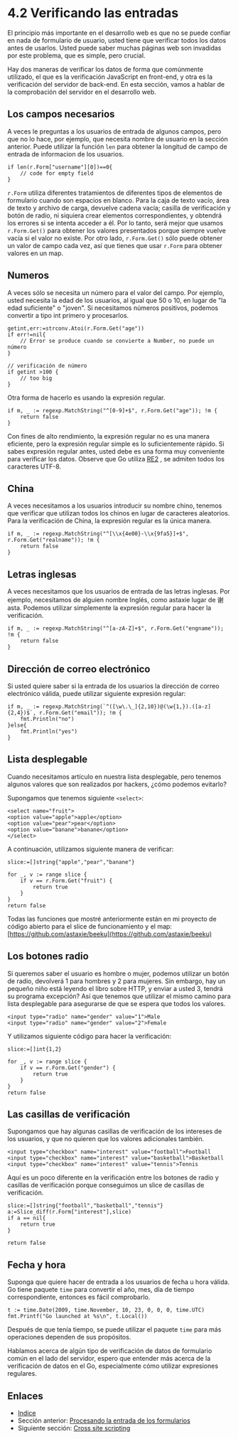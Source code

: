 # 4.2 Verificando las entradas

El principio más importante en el desarrollo web es que no se puede confiar en nada de formulario de usuario, usted tiene que verificar todos los datos antes de usarlos. Usted puede saber muchas páginas web son invadidas por este problema, que es simple, pero crucial.

Hay dos maneras de verificar los datos de forma que comúnmente utilizado, el que es la verificación JavaScript en front-end, y otra es la verificación del servidor de back-end. En esta sección, vamos a hablar de la comprobación del servidor en el desarrollo web.

## Los campos necesarios

A veces le preguntas a los usuarios de entrada de algunos campos, pero que no lo hace, por ejemplo, que necesita nombre de usuario en la sección anterior. Puede utilizar la función `len` para obtener la longitud de campo de entrada de informacion de los usuarios.

	if len(r.Form["username"][0])==0{
    	// code for empty field
	}

`r.Form` utiliza diferentes tratamientos de diferentes tipos de elementos de formulario cuando son espacios en blanco. Para la caja de texto vacío, área de texto y archivo de carga, devuelve cadena vacía; casilla de verificación y botón de radio, ni siquiera crear elementos correspondientes, y obtendrá los errores si se intenta acceder a él. Por lo tanto, será mejor que usamos `r.Form.Get()` para obtener los valores presentados porque siempre vuelve vacía si el valor no existe. Por otro lado, `r.Form.Get()` sólo puede obtener un valor de campo cada vez, así que tienes que usar `r.Form` para obtener valores en un map.

## Numeros

A veces sólo se necesita un número para el valor del campo. Por ejemplo, usted necesita la edad de los usuarios, al igual que 50 o 10, en lugar de "la edad suficiente" o "joven". Si necesitamos números positivos, podemos convertir a tipo int primero y procesarlos.

	getint,err:=strconv.Atoi(r.Form.Get("age"))
	if err!=nil{
    	// Error se produce cuando se convierte a Number, no puede un número
	}

	// verificación de número
	if getint >100 {
    	// too big
	}

Otra forma de hacerlo es usando la expresión regular.

	if m, _ := regexp.MatchString("^[0-9]+$", r.Form.Get("age")); !m {
    	return false
	}
	
Con fines de alto rendimiento, la expresión regular no es una manera eficiente, pero la expresión regular simple es lo suficientemente rápido. Si sabes expresión regular antes, usted debe es una forma muy conveniente para verificar los datos. Observe que Go utiliza [RE2](http://code.google.com/p/re2/wiki/Syntax) , se admiten todos los caracteres UTF-8.

## China

A veces necesitamos a los usuarios introducir su nombre chino, tenemos que verificar que utilizan todos los chinos en lugar de caracteres aleatorios. Para la verificación de China, la expresión regular es la única manera.

	if m, _ := regexp.MatchString("^[\\x{4e00}-\\x{9fa5}]+$", r.Form.Get("realname")); !m {
    	return false
	}

## Letras inglesas

A veces necesitamos que los usuarios de entrada de las letras inglesas. Por ejemplo, necesitamos de alguien nombre Inglés, como astaxie lugar de 谢 asta. Podemos utilizar simplemente la expresión regular para hacer la verificación.

	if m, _ := regexp.MatchString("^[a-zA-Z]+$", r.Form.Get("engname")); !m {
    	return false
	}

## Dirección de correo electrónico

Si usted quiere saber si la entrada de los usuarios la dirección de correo electrónico válida, puede utilizar siguiente expresión regular:

	if m, _ := regexp.MatchString(`^([\w\.\_]{2,10})@(\w{1,}).([a-z]{2,4})$`, r.Form.Get("email")); !m {
    	fmt.Println("no")
	}else{
    	fmt.Println("yes")
	}

## Lista desplegable

Cuando necesitamos artículo en nuestra lista desplegable, pero tenemos algunos valores que son realizados por hackers, ¿cómo podemos evitarlo?

Supongamos que tenemos siguiente `<select>`:

	<select name="fruit">
	<option value="apple">apple</option>
	<option value="pear">pear</option>
	<option value="banane">banane</option>
	</select>

A continuación, utilizamos siguiente manera de verificar:

	slice:=[]string{"apple","pear","banane"}

	for _, v := range slice {
    	if v == r.Form.Get("fruit") {
        	return true
    	}
	}
	return false

Todas las funciones que mostré anteriormente están en mi proyecto de código abierto para el slice de funcionamiento y el map:  [https://github.com/astaxie/beeku](https://github.com/astaxie/beeku)

## Los botones radio

Si queremos saber el usuario es hombre o mujer, podemos utilizar un botón de radio, devolverá 1 para hombres y 2 para mujeres. Sin embargo, hay un pequeño niño está leyendo el libro sobre HTTP, y enviar a usted 3, tendrá su programa excepción? Así que tenemos que utilizar el mismo camino para lista desplegable para asegurarse de que se espera que todos los valores.

	<input type="radio" name="gender" value="1">Male
	<input type="radio" name="gender" value="2">Female

Y utilizamos siguiente código para hacer la verificación:

	slice:=[]int{1,2}

	for _, v := range slice {
    	if v == r.Form.Get("gender") {
        	return true
    	}
	}
	return false

## Las casillas de verificación

Supongamos que hay algunas casillas de verificación de los intereses de los usuarios, y que no quieren que los valores adicionales también.

	<input type="checkbox" name="interest" value="football">Football
	<input type="checkbox" name="interest" value="basketball">Basketball
	<input type="checkbox" name="interest" value="tennis">Tennis

Aquí es un poco diferente en la verificación entre los botones de radio y casillas de verificación porque conseguimos un slice de casillas de verificación.

	slice:=[]string{"football","basketball","tennis"}
	a:=Slice_diff(r.Form["interest"],slice)
	if a == nil{
    	return true
	}

	return false 

## Fecha y hora

Suponga que quiere hacer de entrada a los usuarios de fecha u hora válida. Go tiene paquete `time` para convertir el año, mes, día de tiempo correspondiente, entonces es fácil comprobarlo.

	t := time.Date(2009, time.November, 10, 23, 0, 0, 0, time.UTC)
	fmt.Printf("Go launched at %s\n", t.Local())

Después de que tenía tiempo, se puede utilizar el paquete `time` para más operaciones dependen de sus propósitos.

Hablamos acerca de algún tipo de verificación de datos de formulario común en el lado del servidor, espero que entender más acerca de la verificación de datos en el Go, especialmente cómo utilizar expresiones regulares.

## Enlaces

- [Indice](preface.md)
- Sección anterior: [Procesando la entrada de los formularios](04.1.md)
- Siguiente sección: [Cross site scripting](04.3.md)
